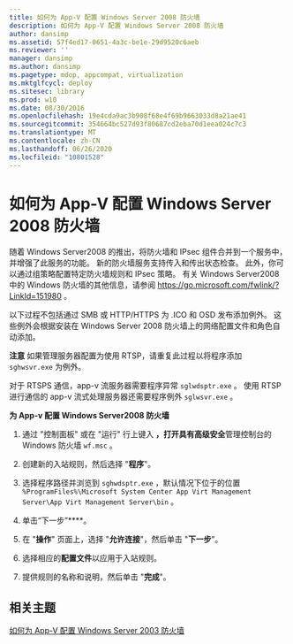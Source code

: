 ```yaml
---
title: 如何为 App-V 配置 Windows Server 2008 防火墙
description: 如何为 App-V 配置 Windows Server 2008 防火墙
author: dansimp
ms.assetid: 57f4ed17-0651-4a3c-be1e-29d9520c6aeb
ms.reviewer: ''
manager: dansimp
ms.author: dansimp
ms.pagetype: mdop, appcompat, virtualization
ms.mktglfcycl: deploy
ms.sitesec: library
ms.prod: w10
ms.date: 08/30/2016
ms.openlocfilehash: 19e4cda9ac3b908f68e4f69b9663033d8a21ae41
ms.sourcegitcommit: 354664bc527d93f80687cd2eba70d1eea024c7c3
ms.translationtype: MT
ms.contentlocale: zh-CN
ms.lasthandoff: 06/26/2020
ms.locfileid: "10801528"
---
```

# 如何为 App-V 配置 Windows Server 2008 防火墙


随着 Windows Server2008 的推出，将防火墙和 IPsec 组件合并到一个服务中，并增强了此服务的功能。 新的防火墙服务支持传入和传出状态检查。 此外，你可以通过组策略配置特定防火墙规则和 IPsec 策略。 有关 Windows Server2008 中的 Windows 防火墙的其他信息，请参阅 <https://go.microsoft.com/fwlink/?LinkId=151980> 。

以下过程不包括通过 SMB 或 HTTP/HTTPS 为 .ICO 和 OSD 发布添加例外。 这些例外会根据安装在 Windows Server 2008 防火墙上的网络配置文件和角色自动添加。

**注意** 如果管理服务器配置为使用 RTSP，请重复此过程以将程序添加 `sghwsvr.exe` 为例外。

对于 RTSPS 通信，app-v 流服务器需要程序异常 `sglwdsptr.exe` 。 使用 RTSP 进行通信的 app-v 流式处理服务器还需要程序例外 `sglwsvr.exe` 。

 

**为 App-v 配置 Windows Server2008 防火墙**

1.  通过 "控制面板" 或在 "运行" 行上键入 **，打开具有高级安全**管理控制台的 Windows 防火墙 `wf.msc` 。

2.  创建新的入站规则，然后选择 "**程序**"。

3.  选择程序路径并浏览到 `sghwdsptr.exe` ，默认情况下位于的位置 `%ProgramFiles%\Microsoft System Center App Virt Management Server\App Virt Management Server\bin` 。

4.  单击“下一步”****。

5.  在 "**操作**" 页面上，选择 "**允许连接**"，然后单击 "**下一步**"。

6.  选择相应的**配置文件**以应用于入站规则。

7.  提供规则的名称和说明，然后单击 "**完成**"。

## 相关主题


[如何为 App-V 配置 Windows Server 2003 防火墙](how-to-configure-windows-server-2003-firewall-for-app-v.md)

 

 






